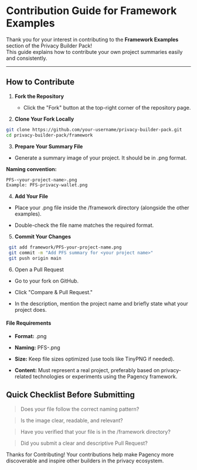 # Contribution Guide for Framework Examples

Thank you for your interest in contributing to the **Framework Examples** section of the Privacy Builder Pack!  
This guide explains how to contribute your own project summaries easily and consistently.

---

## How to Contribute

1. **Fork the Repository**  
   - Click the "Fork" button at the top-right corner of the repository page.

2. **Clone Your Fork Locally**

  ```bash
  git clone https://github.com/your-username/privacy-builder-pack.git
  cd privacy-builder-pack/framework
  ```
3. **Prepare Your Summary File**

- Generate a summary image of your project. It should be in .png format.

**Naming convention:**
  ```bash
  PFS-<your-project-name>.png
  Example: PFS-privacy-wallet.png
  ```

4. **Add Your File**

- Place your .png file inside the /framework directory (alongside the other examples).

- Double-check the file name matches the required format.

5. **Commit Your Changes**

 ```bash
  git add framework/PFS-your-project-name.png
  git commit -m "Add PFS summary for <your project name>"
  git push origin main
 ```

6. Open a Pull Request

- Go to your fork on GitHub.

- Click "Compare & Pull Request."

- In the description, mention the project name and briefly state what your project does.

#### File Requirements

- **Format:** .png

- **Naming:** PFS-<project-name>.png

- **Size:** Keep file sizes optimized (use tools like TinyPNG if needed).

- **Content:** Must represent a real project, preferably based on privacy-related technologies or experiments using the Pagency framework.

## Quick Checklist Before Submitting

> Does your file follow the correct naming pattern?

> Is the image clear, readable, and relevant?

> Have you verified that your file is in the /framework directory?

> Did you submit a clear and descriptive Pull Request?


Thanks for Contributing!
Your contributions help make Pagency more discoverable and inspire other builders in the privacy ecosystem.
